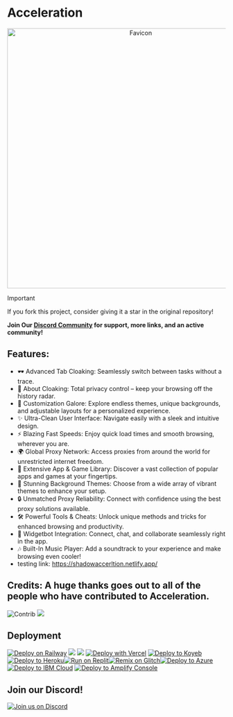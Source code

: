 # Acceleration 
<p align="center">
  <img src="https://github.com/xdevnightless/Acceleration/raw/main/favicon.png" alt="Favicon" width="600" height="600">
</p>

> [!IMPORTANT]
> If you fork this project, consider giving it a star in the original repository!

**Join Our [Discord Community](https://discord.gg/Kvwzdt4WzJ) for support, more links, and an active community!**



## Features:
- 🕶️ Advanced Tab Cloaking: Seamlessly switch between tasks without a trace.
- 🚫 About Cloaking: Total privacy control – keep your browsing off the history radar.
- 🎨 Customization Galore: Explore endless themes, unique backgrounds, and adjustable layouts for a personalized experience.
- ✨ Ultra-Clean User Interface: Navigate easily with a sleek and intuitive design.
- ⚡ Blazing Fast Speeds: Enjoy quick load times and smooth browsing, wherever you are.
- 🌍 Global Proxy Network: Access proxies from around the world for unrestricted internet freedom.
- 📱 Extensive App & Game Library: Discover a vast collection of popular apps and games at your fingertips.
- 🌈 Stunning Background Themes: Choose from a wide array of vibrant themes to enhance your setup.
- 🔒 Unmatched Proxy Reliability: Connect with confidence using the best proxy solutions available.
- 🛠️ Powerful Tools & Cheats: Unlock unique methods and tricks for enhanced browsing and productivity.
- 💬 Widgetbot Integration: Connect, chat, and collaborate seamlessly right in the app.
- 🎶 Built-In Music Player: Add a soundtrack to your experience and make browsing even cooler!
- testing link: https://shadowaccerltion.netlify.app/
## Credits: A huge thanks goes out to all of the people who have contributed to Acceleration.

![Contrib](https://contrib.rocks/image?repo=Shadowproxynetwork/Shadownetwork) <a href="https://github.com/xdevnightless/Acceleration/graphs/contributors">
  <img src="https://contrib.rocks/image?repo=xdevnightless/Acceleration" />
</a>

## Deployment
[![Deploy on Railway](https://binbashbanana.github.io/deploy-buttons/buttons/remade/railway.svg)](https://railway.app/template/h7StcI?referralCode=u82tqg)
<a href="https://render.com/deploy?repo=https://github.com/Shadowproxynetwork/Shadownetwork">
<img src="https://raw.githubusercontent.com/BinBashBanana/deploy-buttons/main/buttons/remade/render.svg"></img></a>
<img src="https://camo.githubusercontent.com/607221ca4be547dd929fca7c997a93dfaf1f7b06a1baacaf25b44cf5405c9f91/68747470733a2f2f62696e6261736862616e616e612e6769746875622e696f2f6465706c6f792d627574746f6e732f627574746f6e732f72656d6164652f6379636c69632e737667"></img></a>
[![Deploy with Vercel](https://binbashbanana.github.io/deploy-buttons/buttons/remade/vercel.svg)](https://vercel.com/new/clone?repositoryurl=https://github.com/Shadowproxynetwork/Shadownetwork)
[![Deploy to Koyeb](https://binbashbanana.github.io/deploy-buttons/buttons/remade/koyeb.svg)](https://app.koyeb.com/deploy?type=git&repository=https://github.com/Shadowproxynetwork/Shadownetwork) <a target="_blank" href="https://heroku.com/deploy/?template=https://github.com/Shadowproxynetwork"><img alt="Deploy to Heroku" src="https://binbashbanana.github.io/deploy-buttons/buttons/remade/heroku.svg"></a><a target="_blank" href="https://replit.com/https://github.com/Shadowproxynetwork"><img alt="Run on Replit" src="https://binbashbanana.github.io/deploy-buttons/buttons/remade/replit.svg"></a>[![Remix on Glitch](https://binbashbanana.github.io/deploy-buttons/buttons/remade/glitch.svg)](https://github.com/Shadowproxynetwork/Shadownetwork-dev/Shadowproxynetwork-App/wiki/Remix-on-Glitch)[![Deploy to Azure](https://raw.githubusercontent.com/BinBashBanana/deploy-buttons/master/buttons/remade/azure.svg)](https://deploy.azure.com/?repository=https://github.com/Shadowproxynetwork/Shadownetwork)
[![Deploy to IBM Cloud](https://raw.githubusercontent.com/BinBashBanana/deploy-buttons/master/buttons/remade/ibmcloud.svg)](https://cloud.ibm.com/devops/setup/deploy?repository=https://github.com/Shadowproxynetwork/Shadownetwork)
[![Deploy to Amplify Console](https://raw.githubusercontent.com/BinBashBanana/deploy-buttons/master/buttons/remade/amplifyconsole.svg)](https://console.aws.amazon.com/amplify/home#/deploy?repo=https://github.com/Shadowproxynetwork/Shadownetwork)

## Join our Discord!
[![Join us on Discord](https://invidget.switchblade.xyz/Kvwzdt4WzJ?theme=dark)](https://discord.gg/Kvwzdt4WzJ)


